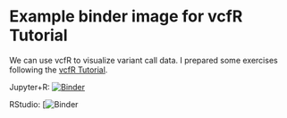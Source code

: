 # Example binder image for vcfR Tutorial

We can use vcfR to visualize variant call data. I prepared some exercises following the
[vcfR Tutorial](https://knausb.github.io/vcfR_documentation/quick_intro.html).

Jupyter+R:
[![Binder](https://mybinder.org/badge.svg)](https://mybinder.org/v2/gh/humberto-ortiz/vcfr-example/master?filepath=index.ipynb)

RStudio: [![Binder](https://mybinder.org/v2/gh/humberto-ortiz/vcfr-example/master?urlpath=rstudio)
